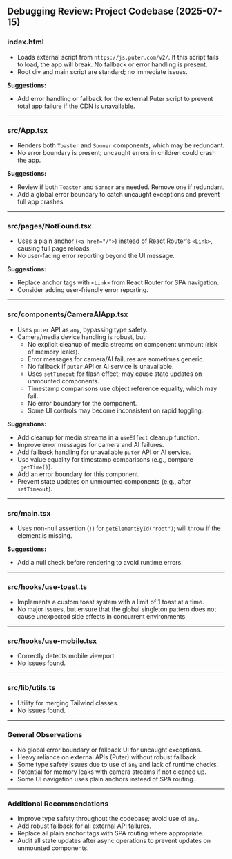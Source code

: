 ## Debugging Review: Project Codebase (2025-07-15)

### index.html
- Loads external script from `https://js.puter.com/v2/`. If this script fails to load, the app will break. No fallback or error handling is present.
- Root div and main script are standard; no immediate issues.

**Suggestions:**
- Add error handling or fallback for the external Puter script to prevent total app failure if the CDN is unavailable.

---

### src/App.tsx
- Renders both `Toaster` and `Sonner` components, which may be redundant.
- No error boundary is present; uncaught errors in children could crash the app.

**Suggestions:**
- Review if both `Toaster` and `Sonner` are needed. Remove one if redundant.
- Add a global error boundary to catch uncaught exceptions and prevent full app crashes.

---

### src/pages/NotFound.tsx
- Uses a plain anchor (`<a href="/">`) instead of React Router's `<Link>`, causing full page reloads.
- No user-facing error reporting beyond the UI message.

**Suggestions:**
- Replace anchor tags with `<Link>` from React Router for SPA navigation.
- Consider adding user-friendly error reporting.

---

### src/components/CameraAIApp.tsx
- Uses `puter` API as `any`, bypassing type safety.
- Camera/media device handling is robust, but:
  - No explicit cleanup of media streams on component unmount (risk of memory leaks).
  - Error messages for camera/AI failures are sometimes generic.
  - No fallback if `puter` API or AI service is unavailable.
  - Uses `setTimeout` for flash effect; may cause state updates on unmounted components.
  - Timestamp comparisons use object reference equality, which may fail.
  - No error boundary for the component.
  - Some UI controls may become inconsistent on rapid toggling.

**Suggestions:**
- Add cleanup for media streams in a `useEffect` cleanup function.
- Improve error messages for camera and AI failures.
- Add fallback handling for unavailable `puter` API or AI service.
- Use value equality for timestamp comparisons (e.g., compare `.getTime()`).
- Add an error boundary for this component.
- Prevent state updates on unmounted components (e.g., after `setTimeout`).

---

### src/main.tsx
- Uses non-null assertion (`!`) for `getElementById("root")`; will throw if the element is missing.

**Suggestions:**
- Add a null check before rendering to avoid runtime errors.

---

### src/hooks/use-toast.ts
- Implements a custom toast system with a limit of 1 toast at a time.
- No major issues, but ensure that the global singleton pattern does not cause unexpected side effects in concurrent environments.

---

### src/hooks/use-mobile.tsx
- Correctly detects mobile viewport.
- No issues found.

---

### src/lib/utils.ts
- Utility for merging Tailwind classes.
- No issues found.

---

### General Observations
- No global error boundary or fallback UI for uncaught exceptions.
- Heavy reliance on external APIs (Puter) without robust fallback.
- Some type safety issues due to use of `any` and lack of runtime checks.
- Potential for memory leaks with camera streams if not cleaned up.
- Some UI navigation uses plain anchors instead of SPA routing.

---

### Additional Recommendations
- Improve type safety throughout the codebase; avoid use of `any`.
- Add robust fallback for all external API failures.
- Replace all plain anchor tags with SPA routing where appropriate.
- Audit all state updates after async operations to prevent updates on unmounted components.